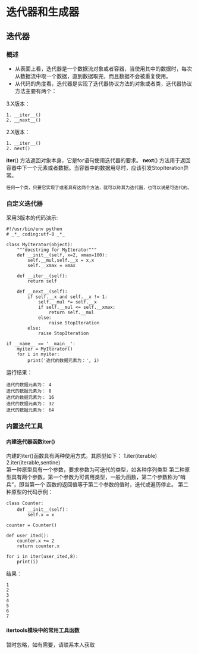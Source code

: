 # 迭代器和生成器
## 迭代器
### 概述

- 从表面上看，迭代器是一个数据流对象或者容器，当使用其中的数据时，每次从数据流中取一个数据，直到数据取完，而且数据不会被重复使用。
- 从代码的角度看，迭代器是实现了迭代器协议方法的对象或者类，迭代器协议方法主要有两个：

3.X版本：

```
1. __iter__()
2. __next__()
```
2.X版本：

```
1. __iter__()
2. next()

```
__iter__() 方法返回对象本身，它是for语句使用迭代器的要求。
__next__() 方法用于返回容器中下一个元素或者数据。当容器中的数据用尽时，应该引发StopIteration异常。

`任何一个类，只要它实现了或者具有这两个方法，就可以称其为迭代器，也可以说是可迭代的。`

### 自定义迭代器

采用3版本的代码演示:

```
#!/usr/bin/env python
# _*_ coding:utf-8 _*_

class MyIterator(object):
	"""docstring for MyIterator"""
	def __init__(self, x=2, xmax=100):
		self.__mul,self.__x = x,x
		self.__xmax = xmax

	def __iter__(self):
		return self

	def __next__(self):
		if self.__x and self.__x != 1:
			self.__mul *= self.__x
			if self.__mul <= self.__xmax:
				return self.__mul
			else:
				raise StopIteration
		else:
			raise StopIteration

if __name__ == '__main__':
	myiter = MyIterator()
	for i in myiter:
		print('迭代的数据元素为：', i)
```
运行结果：

```
迭代的数据元素为： 4
迭代的数据元素为： 8
迭代的数据元素为： 16
迭代的数据元素为： 32
迭代的数据元素为： 64

```
### 内置迭代工具

#### 内建迭代器函数iter()
内建的iter()函数具有两种使用方式。其原型如下：
1.iter(iterable)    
2.iter(iterable,sentine)  
第一种原型具有一个参数，要求参数为可迭代的类型，如各种序列类型
第二种原型具有两个参数，第一个参数为可调用类型，一般为函数，第二个参数称为“哨兵”，即当第一个
函数的返回值等于第二个参数的值时，迭代或遍历停止。
第二种原型的代码示例：
```
class Counter:
	def __init__(self)：
		self.x = x

counter = Counter()

def user_ited():
	counter.x += 2
	return counter.x

for i in iter(user_ited,8):
	print(i)
```
结果：
```
1
2
3
4
5
6
7

```
#### itertools模块中的常用工具函数
暂时忽略，如有需要，请联系本人获取